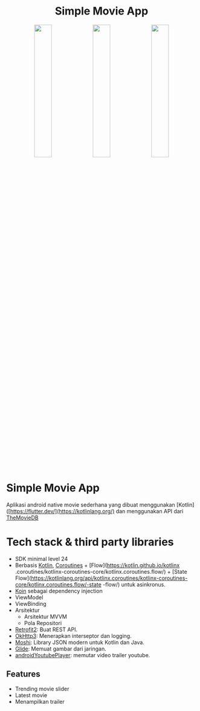 <h1 align="center">Simple Movie App</h1>

<p align="center">
<img src="https://user-images.githubusercontent.com/82755985/213356557-b5c30c93-c805-4e89-9b8d-6abba952cf16.jpg" width="30%"></img>  
<img src="https://user-images.githubusercontent.com/82755985/213356688-b26ef1af-7dec-452e-beb9-c63fcc15b984.jpg" width="30%"></img>  
<img src="https://user-images.githubusercontent.com/82755985/213356801-4952c6c2-84ca-420c-b496-2fecb5ad9559.jpg" width="30%"></img>
</p>


# Simple Movie App

Aplikasi android native movie sederhana yang dibuat menggunakan [Kotlin]([https://flutter.dev/](https://kotlinlang.org/) dan menggunakan API dari [TheMovieDB](https://www.themoviedb.org/)

# Tech stack & third party libraries
- SDK minimal level 24
- Berbasis [Kotlin](https://kotlinlang.org/), [Coroutines](https://github.com/Kotlin/kotlinx.coroutines) + [Flow](https://kotlin.github.io/kotlinx .coroutines/kotlinx-coroutines-core/kotlinx.coroutines.flow/) + [State Flow](https://kotlinlang.org/api/kotlinx.coroutines/kotlinx-coroutines-core/kotlinx.coroutines.flow/-state -flow/) untuk asinkronus.
- [Koin](https://insert-koin.io/) sebagai dependency injection
- ViewModel
- ViewBinding
- Arsitektur
   - Arsitektur MVVM
   - Pola Repositori
- [Retrofit2](https://github.com/square/retrofit): Buat REST API.
- [OkHttp3](https://square.github.io/okhttp/): Menerapkan interseptor dan logging.
- [Moshi](https://github.com/square/moshi/): Library JSON modern untuk Kotlin dan Java.
- [Glide](https://github.com/bumptech/glide): Memuat gambar dari jaringan.
- [androidYoutubePlayer](https://github.com/PierfrancescoSoffritti/android-youtube-player): memutar video trailer youtube.

## Features
- Trending movie slider
- Latest movie
- Menampilkan trailer

